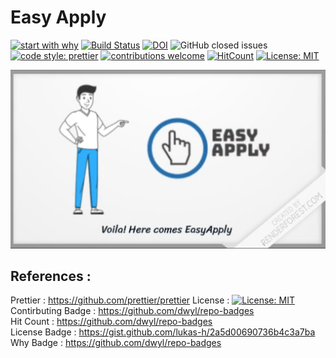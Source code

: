 # Easy Apply 

[![start with why](https://img.shields.io/badge/start%20with-why%3F-brightgreen.svg?style=flat)](https://www.youtube.com/watch?v=IRP6AflOPCg&feature=youtu.be)
[![Build Status](https://travis-ci.com/ChaitanyaBandikatla/easy-apply-chrome-extension.svg?branch=master)](https://travis-ci.com/ChaitanyaBandikatla/easy-apply-chrome-extension) [![DOI](https://zenodo.org/badge/293367899.svg)](https://zenodo.org/badge/latestdoi/293367899)  ![GitHub closed issues](https://img.shields.io/github/issues-closed-raw/ChaitanyaBandikatla/easy-apply-chrome-extension?logoColor=green)
[![code style: prettier](https://img.shields.io/badge/code_style-prettier-ff69b4.svg?style=flat-square)](https://github.com/prettier/prettier)
[![contributions welcome](https://img.shields.io/badge/contributions-welcome-brightgreen.svg?style=flat)](https://github.com/ChaitanyaBandikatla/easy-apply-chrome-extension/issues)
[![HitCount](http://hits.dwyl.com/easy-apply-chrome-extension/https://githubcom/ChaitanyaBandikatla/easy-apply-chrome-extension.svg)](http://hits.dwyl.com/easy-apply-chrome-extension/https://githubcom/ChaitanyaBandikatla/easy-apply-chrome-extension)
[![License: MIT](https://img.shields.io/badge/License-MIT-yellow.svg)](https://opensource.org/licenses/MIT)



[![Watch the video](https://github.com/ChaitanyaBandikatla/easy-apply-chrome-extension/blob/master/Resources/Video_thumbnail.png)](https://youtu.be/IRP6AflOPCg)



## References :

Prettier : https://github.com/prettier/prettier License : [![License: MIT](https://img.shields.io/badge/License-MIT-yellow.svg)](https://opensource.org/licenses/MIT)
<br />
Contirbuting Badge : https://github.com/dwyl/repo-badges<br />
Hit Count : https://github.com/dwyl/repo-badges<br />
License Badge : https://gist.github.com/lukas-h/2a5d00690736b4c3a7ba<br />
Why Badge :  https://github.com/dwyl/repo-badges<br />

